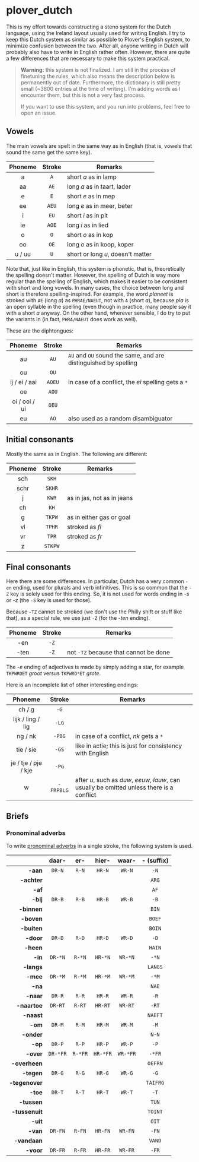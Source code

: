 # plover_dutch

This is my effort towards constructing a steno system for the Dutch language, using the Ireland layout usually used for writing English. I try to keep this Dutch system as similar as possible to Plover's English system, to minimize confusion between the two. After all, anyone writing in Dutch will probably also have to write in English rather often. However, there are quite a few differences that are necessary to make this system practical.

> **Warning:** this system is not finalized. I am still in the process of finetuning the rules, which also means the description below is permanently out of date. Furthermore, the dictionary is still pretty small (~3800 entries at the time of writing). I'm adding words as I encounter them, but this is not a very fast process.
>
> If you want to use this system, and you run into problems, feel free to open an issue.


## Vowels

The main vowels are spelt in the same way as in English (that is, vowels that sound the same get the same key).

| Phoneme | Stroke | Remarks |
|:--:|:--:|----|
| a | `A` | short _a_ as in lamp |
| aa | `AE` | long _a_ as in taart, lader |
| e | `E` | short _e_ as in mep |
| ee | `AEU` | long _e_ as in meer, beter |
| i | `EU` | short _i_ as in pit |
| ie | `AOE` | long _i_ as in lied |
| o | `O` | short _o_ as in kop |
| oo | `OE` | long _o_ as in koop, koper |
| u / uu | `U` | short or long _u_, doesn't matter |

Note that, just like in English, this system is phonetic, that is, theoretically the spelling doesn't matter. However, the spelling of Dutch is way more regular than the spelling of English, which makes it easier to be consistent with short and long vowels. In many cases, the choice between long and short is therefore spelling-inspired. For example, the word _planeet_ is stroked with `AE` (long _a_) as `PHRAE/NAEUT`, not with `A` (short _a_), because _pla_ is an open syllable in the spelling (even though in practice, many people say it with a short _a_ anyway. On the other hand, wherever sensible, I do try to put the variants in (in fact, `PHRA/NAEUT` does work as well).

These are the diphtongues:

| Phoneme | Stroke | Remarks |
|:--:|:--:|----|
| au | `AU` | `AU` and `OU` sound the same, and are distinguished by spelling |
| ou | `OU` | |
| ij / ei / aai | `AOEU` | in case of a conflict, the _ei_ spelling gets a `*` |
| oe | `AOU` | |
| oi / ooi / ui | `OEU` | |
| eu | `AO` | also used as a random disambiguator |


## Initial consonants

Mostly the same as in English. The following are different:

| Phoneme | Stroke | Remarks |
|:--:|:--:|----|
| sch | `SKH` | |
| schr | `SKHR` | |
| j | `KWR` | as in jas, not as in jeans |
| ch | `KH` | |
| g | `TKPW` | as in either gas or goal |
| vl | `TPHR` | stroked as _fl_ |
| vr | `TPR` | stroked as _fr_ |
| z | `STKPW` | |


## Final consonants

Here there are some differences. In particular, Dutch has a very common `-en` ending, used for plurals and verb infinitives. This is so common that the `-Z` key is solely used for this ending. So, it is not used for words ending in *-s* or *-z* (the `-S` key is used for those).

Because `-TZ` cannot be stroked (we don't use the Philly shift or stuff like that), as a special rule, we use just `-Z` (for the _-ten_ ending).

| Phoneme | Stroke | Remarks |
|:--:|:--:|----|
| -en | `-Z` | |
| -ten | `-Z` | not `-TZ` because that cannot be done |

The _-e_ ending of adjectives is made by simply adding a star, for example `TKPWROET` _groot_ versus `TKPWRO*ET` _grote_.

Here is an incomplete list of other interesting endings:

| Phoneme | Stroke | Remarks |
|:--:|:--:|----|
| ch / g | `-G` | |
| lijk / ling / lig | `-LG` | |
| ng / nk | `-PBG` | in case of a conflict, _nk_ gets a `*` |
| tie / sie | `-GS` | like in actie; this is just for consistency with English |
| je / tje / pje / kje | `-PG` | |
| w | `-FRPBLG` | after _u_, such as _duw_, _eeuw_, _lauw_, can usually be omitted unless there is a conflict |


## Briefs

### Pronominal adverbs

To write [pronominal adverbs](https://en.wikipedia.org/wiki/Pronominal_adverb) in a single stroke, the following system is used.

| | daar- | er- | hier- | waar- | - (suffix) |
|---:|:--:|:--:|:--:|:--:|:--:|
| **-aan** | `DR-N` | `R-N` | `HR-N` | `WR-N` | `-N` | `AEN` |
| **-achter** ||||| `ARG` |
| **-af** ||||| `AF` |
| **-bij** | `DR-B` | `R-B` | `HR-B` | `WR-B` | `-B` | `BAOI` |
| **-binnen** ||||| `BIN` |
| **-boven** ||||| `BOEF` |
| **-buiten** ||||| `BOIN` |
| **-door** | `DR-D` | `R-D` | `HR-D` | `WR-D` | `-D` | `DOER` |
| **-heen** ||||| `HAIN` |
| **-in** | `DR-*N` | `R-*N` | `HR-*N` | `WR-*N` | `-*N` | `N-` |
| **-langs** ||||| `LANGS` |
| **-mee** | `DR-*M` | `R-*M` | `HR-*M` | `WR-*M` | `-*M` | `MAI` |
| **-na** ||||| `NAE` |
| **-naar** | `DR-R` | `R-R` | `HR-R` | `WR-R` | `-R` | `NAER` |
| **-naartoe** | `DR-RT` | `R-RT` | `HR-RT` | `WR-RT` | `-RT` | `NAOU` |
| **-naast** ||||| `NAEFT` |
| **-om** | `DR-M` | `R-M` | `HR-M` | `WR-M` | `-M` | `OM` |
| **-onder** ||||| `N-N` |
| **-op** | `DR-P` | `R-P` | `HR-P` | `WR-P` | `-P` | `OP` |
| **-over** | `DR-*FR` | `R-*FR` | `HR-*FR` | `WR-*FR` | `-*FR` | `OEFR` |
| **-overheen** ||||| `OEFRN` |
| **-tegen** | `DR-G` | `R-G` | `HR-G` | `WR-G` | `-G` | `TAIG` |
| **-tegenover** ||||| `TAIFRG` |
| **-toe** | `DR-T` | `R-T` | `HR-T` | `WR-T` | `-T` | `TAOU` |
| **-tussen** ||||| `TUN` |
| **-tussenuit** ||||| `TOINT` |
| **-uit** ||||| `OIT` |
| **-van** | `DR-FN` | `R-FN` | `HR-FN` | `WR-FN` | `-FN` | `V-` |
| **-vandaan** ||||| `VAND` |
| **-voor** | `DR-FR` | `R-FR` | `HR-FR` | `WR-FR` | `-FR` | `VOER` |
